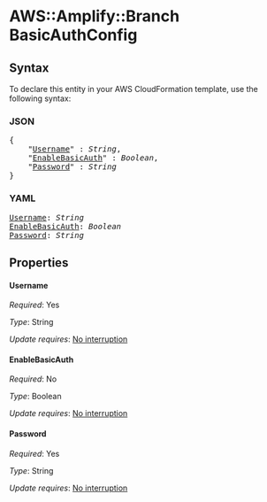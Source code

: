 # AWS::Amplify::Branch BasicAuthConfig

## Syntax

To declare this entity in your AWS CloudFormation template, use the following syntax:

### JSON

<pre>
{
    "<a href="#username" title="Username">Username</a>" : <i>String</i>,
    "<a href="#enablebasicauth" title="EnableBasicAuth">EnableBasicAuth</a>" : <i>Boolean</i>,
    "<a href="#password" title="Password">Password</a>" : <i>String</i>
}
</pre>

### YAML

<pre>
<a href="#username" title="Username">Username</a>: <i>String</i>
<a href="#enablebasicauth" title="EnableBasicAuth">EnableBasicAuth</a>: <i>Boolean</i>
<a href="#password" title="Password">Password</a>: <i>String</i>
</pre>

## Properties

#### Username

_Required_: Yes

_Type_: String

_Update requires_: [No interruption](https://docs.aws.amazon.com/AWSCloudFormation/latest/UserGuide/using-cfn-updating-stacks-update-behaviors.html#update-no-interrupt)

#### EnableBasicAuth

_Required_: No

_Type_: Boolean

_Update requires_: [No interruption](https://docs.aws.amazon.com/AWSCloudFormation/latest/UserGuide/using-cfn-updating-stacks-update-behaviors.html#update-no-interrupt)

#### Password

_Required_: Yes

_Type_: String

_Update requires_: [No interruption](https://docs.aws.amazon.com/AWSCloudFormation/latest/UserGuide/using-cfn-updating-stacks-update-behaviors.html#update-no-interrupt)
